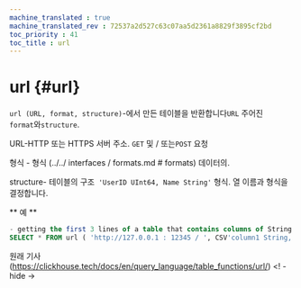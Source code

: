 ```yaml
--- 
machine_translated : true 
machine_translated_rev : 72537a2d527c63c07aa5d2361a8829f3895cf2bd 
toc_priority : 41 
toc_title : url 
--- 
```


# url {#url} 

`url (URL, format, structure)`-에서 만든 테이블을 반환합니다`URL` 주어진 
` format`와`structure`. 

URL-HTTP 또는 HTTPS 서버 주소. `GET` 및 / 또는`POST` 요청 

형식 - 형식 (../../ interfaces / formats.md # formats) 데이터의. 

structure- 테이블의 구조` 'UserID UInt64, Name String'` 형식. 열 이름과 형식을 결정합니다. 

** 예 ** 

```sql 
- getting the first 3 lines of a table that contains columns of String and UInt32 type from HTTP -server which answers in CSV format. 
SELECT * FROM url ( 'http://127.0.0.1 : 12345 / ', CSV'column1 String, column2 UInt32 ') LIMIT 3
``` 

원래 기사 (https://clickhouse.tech/docs/en/query_language/table_functions/url/) <! - hide ->

